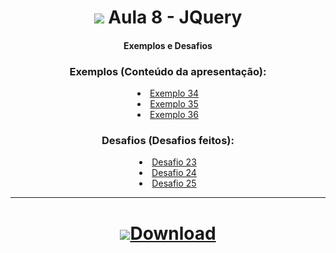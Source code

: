 <h1 align="center">
    <img src="https://img.icons8.com/ios-filled/38/343a40/jquery.png"> Aula 8 - JQuery 
</h1>

<div align="center">

#### Exemplos e Desafios


### Exemplos (Conteúdo da apresentação):
<div>
    <li><a href="https://renansn.github.io/Aulas-de-JavaScript/8%20-%20JQuery/Conte%C3%BAdo%20apresenta%C3%A7%C3%A3o/Ex34.html">Exemplo 34</a></li>
    <li><a href="https://renansn.github.io/Aulas-de-JavaScript/8%20-%20JQuery/Conte%C3%BAdo%20apresenta%C3%A7%C3%A3o/Ex35.html">Exemplo 35</a></li>
    <li><a href="https://renansn.github.io/Aulas-de-JavaScript/8%20-%20JQuery/Conte%C3%BAdo%20apresenta%C3%A7%C3%A3o/Ex36.html">Exemplo 36</a></li>
</div>


### Desafios (Desafios feitos):
<div>
    <li><a href="https://renansn.github.io/Aulas-de-JavaScript/8%20-%20JQuery/Desafios%20feitos/Desafio23.html">Desafio 23</a></li>
    <li><a href="https://renansn.github.io/Aulas-de-JavaScript/8%20-%20JQuery/Desafios%20feitos/Desafio24.html">Desafio 24</a></li>
    <li><a href="https://renansn.github.io/Aulas-de-JavaScript/8%20-%20JQuery/Desafios%20feitos/Desafio25.html">Desafio 25</a></li>
</div>


<div>

<hr>

<h1 align="center">
    <a href="https://github.com/RenanSN/Aulas-de-JavaScript/releases/download/Aula-8/8.-.JQuery.rar"><img src="https://img.icons8.com/wired/34/000000/downloads-folder.png">Download</a>  
</h1>
